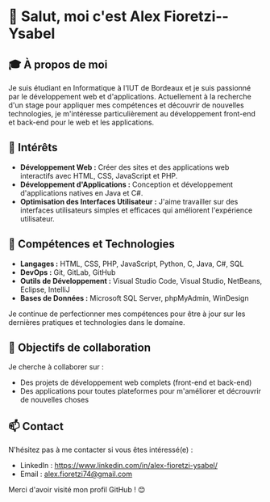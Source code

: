 # 👋 Salut, moi c'est Alex Fioretzi--Ysabel

## 🎓 À propos de moi
Je suis étudiant en Informatique à l'IUT de Bordeaux et je suis passionné par le développement web et d'applications. Actuellement à la recherche d'un stage pour appliquer mes compétences et découvrir de nouvelles technologies, je m'intéresse particulièrement au développement front-end et back-end pour le web et les applications.

## 👀 Intérêts
- **Développement Web :** Créer des sites et des applications web interactifs avec HTML, CSS, JavaScript et PHP.
- **Développement d'Applications :** Conception et développement d'applications natives en Java et C#.
- **Optimisation des Interfaces Utilisateur :** J'aime travailler sur des interfaces utilisateurs simples et efficaces qui améliorent l'expérience utilisateur.

## 🌱 Compétences et Technologies
- **Langages :** HTML, CSS, PHP, JavaScript, Python, C, Java, C#, SQL
- **DevOps :** Git, GitLab, GitHub
- **Outils de Développement :** Visual Studio Code, Visual Studio, NetBeans, Eclipse, IntelliJ
- **Bases de Données :** Microsoft SQL Server, phpMyAdmin, WinDesign

Je continue de perfectionner mes compétences pour être à jour sur les dernières pratiques et technologies dans le domaine.

## 💼 Objectifs de collaboration
Je cherche à collaborer sur :
- Des projets de développement web complets (front-end et back-end)
- Des applications pour toutes plateformes pour m'améliorer et décrouvrir de nouvelles choses

## 📫 Contact
N'hésitez pas à me contacter si vous êtes intéressé(e) :
- LinkedIn : https://www.linkedin.com/in/alex-fioretzi-ysabel/
- Email : alex.fioretzi74@gmail.com
  
Merci d'avoir visité mon profil GitHub ! 😊
